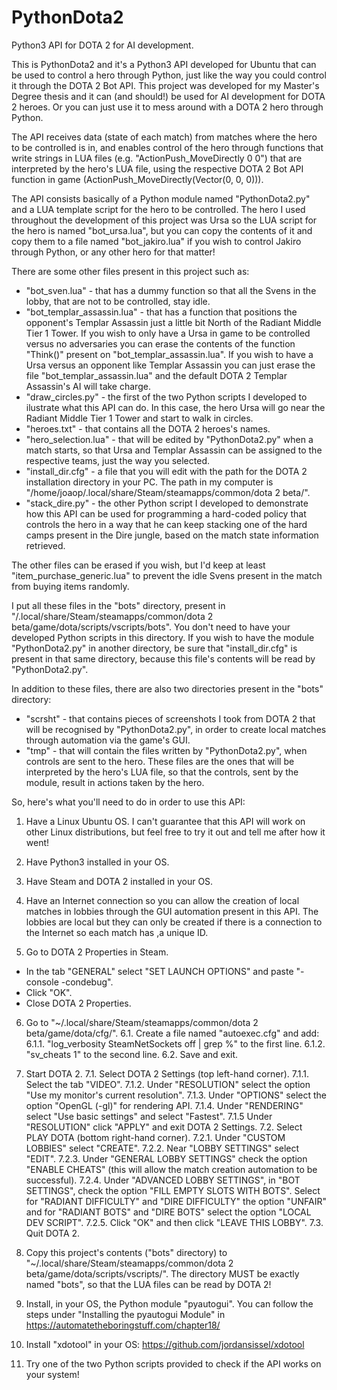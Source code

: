 # PythonDota2
Python3 API for DOTA 2 for AI development. 

This is PythonDota2 and it's a Python3 API developed for Ubuntu that can be used to control a hero through Python, just like the way you could control it through the DOTA 2 Bot API. This project was developed for my Master's Degree thesis and it can (and should!) be used for AI development for DOTA 2 heroes. Or you can just use it to mess around with a DOTA 2 hero through Python. 

The API receives data (state of each match) from matches where the hero to be controlled is in, and enables control of the hero through functions that write strings in LUA files (e.g. "ActionPush_MoveDirectly 0 0") that are interpreted by the hero's LUA file, using the respective DOTA 2 Bot API function in game (ActionPush_MoveDirectly(Vector(0, 0, 0))).

The API consists basically of a Python module named "PythonDota2.py" and a LUA template script for the hero to be controlled. The hero I used throughout the development of this project was Ursa so the LUA script for the hero is named "bot_ursa.lua", but you can copy the contents of it and copy them to a file named "bot_jakiro.lua" if you wish to control Jakiro through Python, or any other hero for that matter!

There are some other files present in this project such as:
- "bot_sven.lua" - that has a dummy function so that all the Svens in the lobby, that are not to be controlled, stay idle. 
- "bot_templar_assassin.lua" - that has a function that positions the opponent's Templar Assassin just a little bit North of the Radiant Middle Tier 1 Tower. If you wish to only have a Ursa in game to be controlled versus no adversaries you can erase the contents of the function "Think()" present on "bot_templar_assassin.lua". If you wish to have a Ursa versus an opponent like Templar Assassin you can just erase the file "bot_templar_assassin.lua" and the default DOTA 2 Templar Assassin's AI will take charge.
- "draw_circles.py" - the first of the two Python scripts I developed to ilustrate what this API can do. In this case, the hero Ursa will go near the Radiant Middle Tier 1 Tower and start to walk in circles.
- "heroes.txt" - that contains all the DOTA 2 heroes's names.
- "hero_selection.lua" - that will be edited by "PythonDota2.py" when a match starts, so that Ursa and Templar Assassin can be assigned to the respective teams, just the way you selected.
- "install_dir.cfg" - a file that you will edit with the path for the DOTA 2 installation directory in your PC. The path in my computer is "/home/joaop/.local/share/Steam/steamapps/common/dota 2 beta/".
- "stack_dire.py" - the other Python script I developed to demonstrate how this API can be used for programming a hard-coded policy that controls the hero in a way that he can keep stacking one of the hard camps present in the Dire jungle, based on the match state information retrieved.

The other files can be erased if you wish, but I'd keep at least "item_purchase_generic.lua" to prevent the idle Svens present in the match from buying items randomly.

I put all these files in the "bots" directory, present in "/.local/share/Steam/steamapps/common/dota 2 beta/game/dota/scripts/vscripts/bots". 
You don't need to have your developed Python scripts in this directory.
If you wish to have the module "PythonDota2.py" in another directory, be sure that "install_dir.cfg" is present in that same directory, because this file's contents will be read by "PythonDota2.py".

In addition to these files, there are also two directories present in the "bots" directory:
- "scrsht" - that contains pieces of screenshots I took from DOTA 2 that will be recognised by "PythonDota2.py", in order to create local matches through automation via the game's GUI.
- "tmp" - that will contain the files written by "PythonDota2.py", when controls are sent to the hero. These files are the ones that will be interpreted by the hero's LUA file, so that the controls, sent by the module, result in actions taken by the hero.


So, here's what you'll need to do in order to use this API:

1. Have a Linux Ubuntu OS. I can't guarantee that this API will work on other Linux distributions, but feel free to try it out and tell me after how it went!

2. Have Python3 installed in your OS.

3. Have Steam and DOTA 2 installed in your OS.

4. Have an Internet connection so you can allow the creation of local matches in lobbies through the GUI automation present in this API. The lobbies are local but they can only be created if there is a connection to the Internet so each match has ,a unique ID.

5. Go to DOTA 2 Properties in Steam.
- In the tab "GENERAL" select "SET LAUNCH OPTIONS" and paste "-console -condebug".
- Click "OK".
- Close DOTA 2 Properties.

6. Go to  "~/.local/share/Steam/steamapps/common/dota 2 beta/game/dota/cfg/".
6.1. Create a file named "autoexec.cfg" and add:
6.1.1. "log_verbosity SteamNetSockets off | grep %" to the first line. 
6.1.2. "sv_cheats 1" to the second line.
6.2. Save and exit.

7. Start DOTA 2.
7.1. Select DOTA 2 Settings (top left-hand corner).
7.1.1. Select the tab "VIDEO".
7.1.2. Under "RESOLUTION" select the option "Use my monitor's current resolution".
7.1.3. Under "OPTIONS" select the option "OpenGL (-gl)" for rendering API.
7.1.4. Under "RENDERING" select "Use basic settings" and select "Fastest".
7.1.5 Under "RESOLUTION" click "APPLY" and exit DOTA 2 Settings.
7.2. Select PLAY DOTA (bottom right-hand corner).
7.2.1. Under "CUSTOM LOBBIES" select "CREATE".
7.2.2. Near "LOBBY SETTINGS" select "EDIT".
7.2.3. Under "GENERAL LOBBY SETTINGS" check the option "ENABLE CHEATS" (this will allow the match creation automation to be successful).
7.2.4. Under "ADVANCED LOBBY SETTINGS", in "BOT SETTINGS", check the option "FILL EMPTY SLOTS WITH BOTS". Select for "RADIANT DIFFICULTY" and "DIRE DIFFICULTY" the option "UNFAIR" and for "RADIANT BOTS" and "DIRE BOTS" select the option "LOCAL DEV SCRIPT".
7.2.5. Click "OK" and then click "LEAVE THIS LOBBY".
7.3. Quit DOTA 2.

8. Copy this project's contents ("bots" directory) to "~/.local/share/Steam/steamapps/common/dota 2 beta/game/dota/scripts/vscripts/".
The directory MUST be exactly named "bots", so that the LUA files can be read by DOTA 2!

9. Install, in your OS, the Python module "pyautogui". You can follow the steps under "Installing the pyautogui Module" in https://automatetheboringstuff.com/chapter18/

10. Install "xdotool" in your OS: https://github.com/jordansissel/xdotool

11. Try one of the two Python scripts provided to check if the API works on your system!
